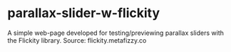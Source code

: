 # parallax-slider-w-flickity
A simple web-page developed for testing/previewing parallax sliders with the Flickity library. Source: flickity.metafizzy.co
